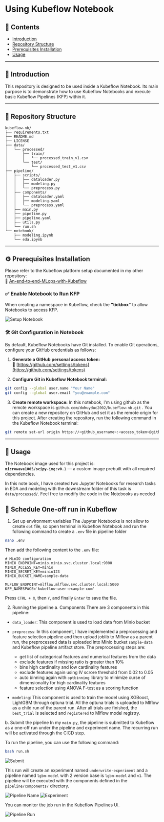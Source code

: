 # Using Kubeflow Notebook

## 📌 Contents
- [Introduction](#introduction)
- [Repository Structure](#repository-structure)
- [Prerequisites Installation](#prerequisites-installation)
- [Usage](#usage)

---

## 🧩 Introduction
This repository is designed to be used inside a Kubeflow Notebook. Its main purpose is to demonstrate how to use Kubeflow Notebooks and execute basic Kubeflow Pipelines (KFP) within it.

---

## 📁 Repository Structure

```text
kubeflow-nb/
├── requirements.txt
├── README.md
├── LICENSE
├── data/                                
│   └── processed/
│       ├── train/
│       │   └── processed_train_v1.csv
│       └── test/
│           └── processed_test_v1.csv
├── pipeline/
│   ├── scripts/
│   │   ├── dataloader.py
│   │   ├── modeling.py
│   │   └── preprocess.py
│   ├── components/
│   │   ├── dataloader.yaml
│   │   ├── modeling.yaml
│   │   └── preprocess.yaml
│   ├── main.py
│   ├── pipeline.py
│   ├── pipeline.yaml
│   ├── utils.py
│   └── run.sh
└── notebook/
    ├── modeling.ipynb
    └── eda.ipynb
```

---

## ⚙️ Prerequisites Installation

Please refer to the Kubeflow platform setup documented in my other repository:  
🔗 [An-end-to-end-MLops-with-Kubeflow](https://github.com/dohuyduc2002/An-end-to-end-MLops-with-Kubeflow)

### ✅ Enable Notebook to Run KFP
When creating a namespace in Kubeflow, check the **"tickbox"** to allow Notebooks to access KFP.

![Setup Notebook](media/setup_notebook.gif)

### 🛠 Git Configuration in Notebook

By default, Kubeflow Notebooks have Git installed. To enable Git operations, configure your GitHub credentials as follows:

1. **Generate a GitHub personal access token:**  
   🔗 [https://github.com/settings/tokens](https://github.com/settings/tokens)

2. **Configure Git in Kubeflow Notebook terminal:**

```bash
git config --global user.name "Your Name"
git config --global user.email "you@example.com"
```

3. **Create remote workspace:**
In this notebook, I'm using github as the remote workspace is `github.com/dohuyduc2002/kubeflow-nb.git` . You can create a new repository on GitHub and set it as the remote origin for this project. After creating the repository, run the following command in the Kubeflow Notebook terminal:

```bash
git remote set-url origin https://<github_username>:<access_token>@github.com/dohuyduc2002/kubeflow-nb.git
```

---

## 📝 Usage

The Notebook image used for this project is:  
**`microwave1005/scipy-img:v0.1`** — a custom image prebuilt with all required dependencies.

In this note book, I have created two Jupyter Notebooks for research tasks in EDA and modeling with the downstream folder of this task is `data/processed/`. Feel free to modify the code in the Notebooks as needed

## 🚀 Schedule One-off run in Kubeflow 
1. Set up environment variables
The Jupyter Notebooks is not allow to create `dot` file, so open terminal in Kubeflow Notebook and run the following command to create a `.env` file in pipeline folder

```bash
nano .env
```
Then add the following content to the `.env` file:
```
# MinIO configuration
MINIO_ENDPOINT=minio.minio.svc.cluster.local:9000
MINIO_ACCESS_KEY=minio
MINIO_SECRET_KEY=minio123
MINIO_BUCKET_NAME=sample-data

MLFLOW_ENDPOINT=mlflow.mlflow.svc.cluster.local:5000
KFP_NAMESPACE='kubeflow-user-example-com'
```

Press `CTRL + X`, then `Y`, and finally `Enter` to save the file.

2. Running the pipeline
a. Components
There are 3 components in this pipeline:
- `data_loader`: This component is used to load data from Minio bucket

- `preprocess`: In this component, I have implemented a preprocessing and feature selection pipeline and then upload joblib to Mlflow as a parent run, the preprocessed data is uploaded into Minio bucket `sample-data` and Kubeflow pipeline artifact store. The preprocessing steps are:
  - get list of categorical features and numerical features from the data
  - exclude features if missing ratio is greater than 10%
  - bins high cardinality and low cardinality features
  - exclude features again using IV scrore threshold from 0.02 to 0.05
  - auto binning again with `optbinning` library to minimize curse of dimensionality for high cardinality features
  - feature selection using ANOVA F-test as a scoring function

- `modeling`: This component is used to train the model using XGBoost, LightGBM through optuna trial. All the optuna trials is uploaded to Mlflow as a child run of the parent run. After all trials are finished, the `best_trial` is selected and `registered` to Mlflow model registry. 

b. Submit the pipeline
In my `main.py`, the pipeline is submitted to Kubeflow as a one-off run under the pipeline and experiment name. The recurring run will be activated through the CICD step. 

To run the pipeline, you can use the following command:
```bash
bash run.sh
```
![Submit](media/submit.png)

This run will create an experiment named `underwrite-experiment` and a pipeline named `lgbm-model` with 2 version base is `lgbm-model` and `v1`. The pipeline will be executed with the components defined in the `pipeline/components/` directory.

![Pipeline Name](media/pipeline_name.png)
![Experiment](media/experiment.png)

You can monitor the job run in the Kubeflow Pipelines UI.

![Pipeline Run](media/job.png)
